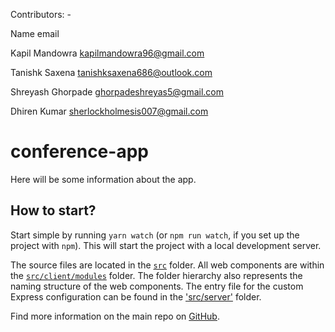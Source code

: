 Contributors: -

Name                     email

Kapil  Mandowra          kapilmandowra96@gmail.com

Tanishk Saxena           tanishksaxena686@outlook.com

Shreyash Ghorpade        ghorpadeshreyas5@gmail.com

Dhiren Kumar             sherlockholmesis007@gmail.com


# conference-app

Here will be some information about the app.

## How to start?

Start simple by running `yarn watch` (or `npm run watch`, if you set up the project with `npm`). This will start the project with a local development server.

The source files are located in the [`src`](./src) folder. All web components are within the [`src/client/modules`](./src/modules) folder. The folder hierarchy also represents the naming structure of the web components. The entry file for the custom Express configuration can be found in the ['src/server'](./src/server) folder.

Find more information on the main repo on [GitHub](https://github.com/muenzpraeger/create-lwc-app).
